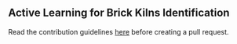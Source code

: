 ## Active Learning for Brick Kilns Identification

Read the contribution guidelines [here](CONTRIBUTING.md) before creating a pull request.